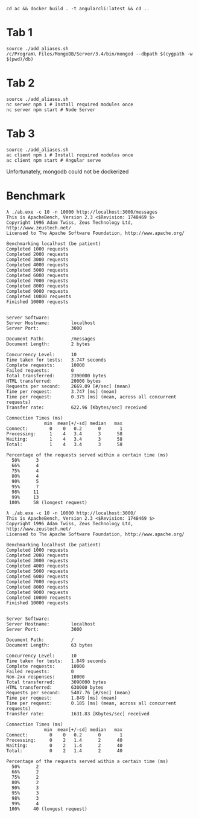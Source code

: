 ```cd ac && docker build . -t angularcli:latest && cd ..```

# Tab 1
```
source ./add_aliases.sh
/c/Program\ Files/MongoDB/Server/3.4/bin/mongod --dbpath $(cygpath -w $(pwd)/db)
```

# Tab 2
```
source ./add_aliases.sh
nc server npm i # Install required modules once
nc server npm start # Node Server
```

# Tab 3
```
source ./add_aliases.sh
ac client npm i # Install required modules once
ac client npm start # Angular serve
```


Unfortunately, mongodb could not be dockerized

# Benchmark

```
λ ./ab.exe -c 10 -n 10000 http://localhost:3000/messages
This is ApacheBench, Version 2.3 <$Revision: 1748469 $>
Copyright 1996 Adam Twiss, Zeus Technology Ltd, http://www.zeustech.net/
Licensed to The Apache Software Foundation, http://www.apache.org/

Benchmarking localhost (be patient)
Completed 1000 requests
Completed 2000 requests
Completed 3000 requests
Completed 4000 requests
Completed 5000 requests
Completed 6000 requests
Completed 7000 requests
Completed 8000 requests
Completed 9000 requests
Completed 10000 requests
Finished 10000 requests


Server Software:
Server Hostname:        localhost
Server Port:            3000

Document Path:          /messages
Document Length:        2 bytes

Concurrency Level:      10
Time taken for tests:   3.747 seconds
Complete requests:      10000
Failed requests:        0
Total transferred:      2390000 bytes
HTML transferred:       20000 bytes
Requests per second:    2669.09 [#/sec] (mean)
Time per request:       3.747 [ms] (mean)
Time per request:       0.375 [ms] (mean, across all concurrent requests)
Transfer rate:          622.96 [Kbytes/sec] received

Connection Times (ms)
              min  mean[+/-sd] median   max
Connect:        0    0   0.2      0       1
Processing:     1    4   3.4      3      58
Waiting:        1    4   3.4      3      58
Total:          1    4   3.4      3      58

Percentage of the requests served within a certain time (ms)
  50%      3
  66%      4
  75%      4
  80%      4
  90%      5
  95%      7
  98%     11
  99%     13
 100%     58 (longest request)

```


```
λ ./ab.exe -c 10 -n 10000 http://localhost:3000/
This is ApacheBench, Version 2.3 <$Revision: 1748469 $>
Copyright 1996 Adam Twiss, Zeus Technology Ltd, http://www.zeustech.net/
Licensed to The Apache Software Foundation, http://www.apache.org/

Benchmarking localhost (be patient)
Completed 1000 requests
Completed 2000 requests
Completed 3000 requests
Completed 4000 requests
Completed 5000 requests
Completed 6000 requests
Completed 7000 requests
Completed 8000 requests
Completed 9000 requests
Completed 10000 requests
Finished 10000 requests


Server Software:
Server Hostname:        localhost
Server Port:            3000

Document Path:          /
Document Length:        63 bytes

Concurrency Level:      10
Time taken for tests:   1.849 seconds
Complete requests:      10000
Failed requests:        0
Non-2xx responses:      10000
Total transferred:      3090000 bytes
HTML transferred:       630000 bytes
Requests per second:    5407.76 [#/sec] (mean)
Time per request:       1.849 [ms] (mean)
Time per request:       0.185 [ms] (mean, across all concurrent requests)
Transfer rate:          1631.83 [Kbytes/sec] received

Connection Times (ms)
              min  mean[+/-sd] median   max
Connect:        0    0   0.2      0       1
Processing:     0    2   1.4      2      40
Waiting:        0    2   1.4      2      40
Total:          0    2   1.4      2      40

Percentage of the requests served within a certain time (ms)
  50%      2
  66%      2
  75%      2
  80%      2
  90%      3
  95%      3
  98%      3
  99%      4
 100%     40 (longest request)
```
